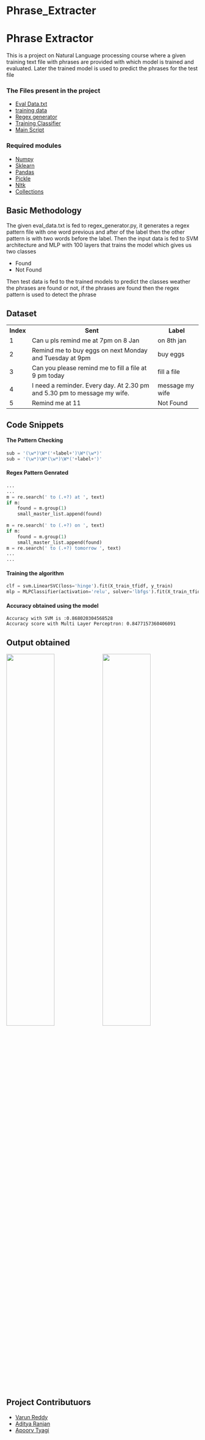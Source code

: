 # Phrase_Extracter
# Phrase Extractor
This is a project on Natural Language processing course where a given training text file with phrases are provided with which model is trained and evaluated. Later the trained model is used to predict the phrases for the test file

### The Files present in the project

<ul>
    <a href="https://github.com/varunreddy24/phrase_extractor/blob/master/eval_data.txt" target="_blank"><li>Eval Data.txt</li></a>
    <a href="https://github.com/varunreddy24/phrase_extractor/blob/master/training_data.tsv"><li>training data</li></a>
    <a href="https://github.com/varunreddy24/phrase_extractor/blob/master/regex_generator.py"><li>Regex generator</li></a>
    <a href="https://github.com/varunreddy24/phrase_extractor/blob/master/training_classifier.py"><li>Training Classifier</li></a>
    <a href="https://github.com/varunreddy24/phrase_extractor/blob/master/script.ipynb"><li>Main Script</li></a>
</ul>

### Required modules
* [Numpy](https://docs.scipy.org/doc/)
* [Sklearn](https://scikit-learn.org/stable/tutorial/basic/tutorial.html)
* [Pandas](http://pandas.pydata.org/pandas-docs/stable/)
* [Pickle](https://docs.python.org/3/library/pickle.html)
* [Nltk](https://www.nltk.org/)
* [Collections](https://docs.python.org/2/library/collections.html)

## Basic Methodology
The given eval_data.txt is fed to regex_generator.py, it generates a regex pattern file with one word previous and after of the label 
then the other pattern is with two words before the label.
Then the input data is fed to SVM architecture and MLP with 100 layers that trains the model which gives us two classes
<ul>
<li>Found</li>
<li>Not Found</li>
</ul>
Then test data is fed to the trained models to predict the classes weather the phrases are found or not,
if the phrases are found then the regex pattern is used to detect the phrase 

## Dataset

<table style="width:100%">
    <tr>
        <th>Index</th>
        <th>Sent</th>
        <th>Label</th>
    </tr>
    <tr>
        <td>1</td>
        <td>Can u pls remind me at 7pm on 8 Jan</td>
        <td>on 8th jan</td>
    </tr>
    <tr>
        <td>2</td>
        <td>Remind me to buy eggs on next Monday and Tuesday at 9pm</td>
        <td>buy eggs</td>
    </tr>
    <tr>
        <td>3</td>
        <td>Can you please remind me to fill a file at 9 pm today</td>
        <td> fill a file</td>
    </tr>
    <tr>
        <td>4</td>
        <td>I need a reminder. Every day. At 2.30 pm and 5.30 pm to message my wife.</td>
        <td>message my wife</td>
    </tr>
    <tr>
        <td>5</td>
        <td>Remind me at 11</td>
        <td>Not Found</td>
    </tr>
</table>


## Code Snippets

#### The Pattern Checking
```python
sub = '(\w*)\W*('+label+')\W*(\w*)'
sub = '(\w*)\W*(\w*)\W*('+label+')'
```
#### Regex Pattern Genrated
```python
...
...
m = re.search(' to (.+?) at ', text)
if m:
    found = m.group(1)
    small_master_list.append(found)
    
m = re.search(' to (.+?) on ', text)
if m:
    found = m.group(1)
    small_master_list.append(found)
m = re.search(' to (.+?) tomorrow ', text)
...
...
```

#### Training the algorithm
```python
clf = svm.LinearSVC(loss='hinge').fit(X_train_tfidf, y_train)
mlp = MLPClassifier(activation='relu', solver='lbfgs').fit(X_train_tfidf, y_train)
```
#### Accuracy obtained using the model
```
Accuracy with SVM is :0.868020304568528
Accuracy score with Multi Layer Perceptron: 0.8477157360406091
```

## Output obtained
<div>
    <img src="C:\Users\tyagi\Downloads\Phrase-Extractor-master\svm.png" style="width:50%;float:left">
    <img src="C:\Users\tyagi\Downloads\Phrase-Extractor-master\mlp.png" style="width:50%;float:right">
</div>

---

## Project Contributuors

* [Varun Reddy](https://www.github.com/varunreddy24)
* [Aditya Ranjan](https://www.github.com/adityaranjan8)
* [Apoorv Tyagi](https://www.github.com/apoorvtyagi)
